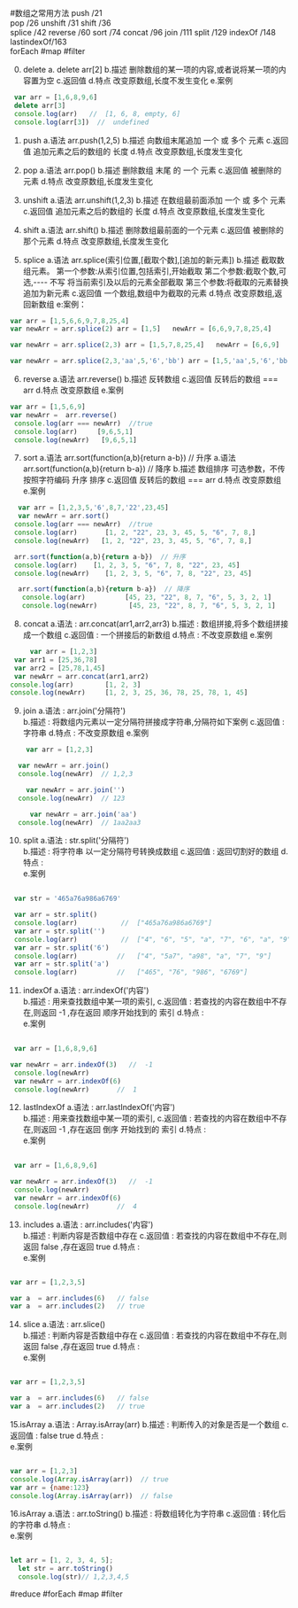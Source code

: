 

#数组之常用方法
push     /21  
pop      /26 
unshift  /31 
shift    /36  
splice   /42 
reverse  /60 
sort      /74 
concat    /96 
join      /111 
split     /129 
indexOf    /148 
lastindexOf/163  
forEach
#map
#filter
 
0. delete
 a. delete arr[2]
  b.描述 删除数组的某一项的内容,或者说将某一项的内容置为空
  c.返回值 
  d.特点 改变原数组,长度不发生变化
   e.案例
 ```javascript
  var arr = [1,6,8,9,6]
  delete arr[3]
  console.log(arr)   //  [1, 6, 8, empty, 6]
  console.log(arr[3])  //  undefined

```
1. push
  a.语法 arr.push(1,2,5) 
  b.描述 向数组末尾追加 一个 或 多个 元素
  c.返回值 追加元素之后的数组的 长度
  d.特点 改变原数组,长度发生变化
2. pop
  a.语法 arr.pop() 
  b.描述 删除数组 末尾 的 一个 元素
  c.返回值 被删除的元素
  d.特点 改变原数组,长度发生变化
3. unshift
  a.语法 arr.unshift(1,2,3) 
  b.描述 在数组最前面添加 一个 或 多个 元素
  c.返回值 追加元素之后的数组的 长度
  d.特点 改变原数组,长度发生变化
4. shift
  a.语法 arr.shift() 
  b.描述 删除数组最前面的一个元素
  c.返回值 被删除的那个元素
  d.特点 改变原数组,长度发生变化

5. splice
  a.语法 arr.splice(索引位置,[截取个数],[追加的新元素])
  b.描述 截取数组元素。
         第一个参数:从索引位置,包括索引,开始截取
         第二个参数:截取个数,可选,---- 不写 将当前索引及以后的元素全部截取
         第三个参数:将截取的元素替换追加为新元素
 c.返回值 一个数组,数组中为截取的元素
 d.特点 改变原数组,返回新数组
 e:案例：
```javascript
var arr = [1,5,6,6,9,7,8,25,4]
var newArr = arr.splice(2) arr = [1,5]   newArr = [6,6,9,7,8,25,4]

var newArr = arr.splice(2,3) arr = [1,5,7,8,25,4]   newArr = [6,6,9]

var newArr = arr.splice(2,3,'aa',5,'6','bb') arr = [1,5,'aa',5,'6','bb',7,8,25,4]   newArr = [6,6,9]

```
6. reverse
 a.语法 arr.reverse()
 b.描述 反转数组
 c.返回值 反转后的数组 === arr 
 d.特点 改变原数组
 e.案例
 ```javascript
var arr = [1,5,6,9]
var newArr =  arr.reverse()
  console.log(arr === newArr)  //true
  console.log(arr)     [9,6,5,1]
  console.log(newArr)   [9,6,5,1]

```
7. sort 
 a.语法 arr.sort(function(a,b){return a-b})  // 升序
 a.语法 arr.sort(function(a,b){return b-a})  // 降序
 b.描述 数组排序 可选参数，不传按照字符编码 升序 排序
 c.返回值 反转后的数组 === arr 
 d.特点 改变原数组
 e.案例
 ```javascript
   var arr = [1,2,3,5,'6',8,7,'22',23,45]
   var newArr = arr.sort()
  console.log(arr === newArr)  //true
  console.log(arr)       [1, 2, "22", 23, 3, 45, 5, "6", 7, 8,]
  console.log(newArr)   [1, 2, "22", 23, 3, 45, 5, "6", 7, 8,]

  arr.sort(function(a,b){return a-b})  // 升序
  console.log(arr)    [1, 2, 3, 5, "6", 7, 8, "22", 23, 45]
  console.log(newArr)    [1, 2, 3, 5, "6", 7, 8, "22", 23, 45]

   arr.sort(function(a,b){return b-a})  // 降序
    console.log(arr)          [45, 23, "22", 8, 7, "6", 5, 3, 2, 1]
    console.log(newArr)        [45, 23, "22", 8, 7, "6", 5, 3, 2, 1]
```
8. concat
   a.语法 : arr.concat(arr1,arr2,arr3)
   b.描述 : 数组拼接,将多个数组拼接成一个数组
   c.返回值 : 一个拼接后的新数组
   d.特点 : 不改变原数组
   e.案例
 ```javascript
      var arr = [1,2,3]
  var arr1 = [25,36,78]
  var arr2 = [25,78,1,45]
  var newArr = arr.concat(arr1,arr2)
console.log(arr)        [1, 2, 3]
console.log(newArr)     [1, 2, 3, 25, 36, 78, 25, 78, 1, 45]
 ```

 9. join
   a.语法 : arr.join('分隔符')  
   b.描述 : 将数组内元素以一定分隔符拼接成字符串,分隔符如下案例
   c.返回值 : 字符串
   d.特点 : 不改变原数组
   e.案例
 ```javascript
     var arr = [1,2,3]

   var newArr = arr.join()
   console.log(newArr)  // 1,2,3

     var newArr = arr.join('')
   console.log(newArr)  // 123

      var newArr = arr.join('aa')
   console.log(newArr)  // 1aa2aa3
 ```
10. split
   a.语法 : str.split('分隔符')  
   b.描述 : 将字符串 以一定分隔符号转换成数组
   c.返回值 : 返回切割好的数组
   d.特点 :  
   e.案例
 ```javascript
   
  var str = '465a76a986a6769'

  var arr = str.split()
  console.log(arr)           //  ["465a76a986a6769"]
  var arr = str.split('')  
  console.log(arr)           //  ["4", "6", "5", "a", "7", "6", "a", "9", "8", "6", "a", "6", "7", "6", "9"]
  var arr = str.split('6')
  console.log(arr)          //   ["4", "5a7", "a98", "a", "7", "9"]
  var arr = str.split('a')
  console.log(arr)          //   ["465", "76", "986", "6769"]
 ```
11. indexOf
   a.语法 : arr.indexOf('内容')  
   b.描述 : 用来查找数组中某一项的索引,
   c.返回值 : 若查找的内容在数组中不存在,则返回 -1 ,存在返回 顺序开始找到的 索引
   d.特点 :  
   e.案例
 ```javascript
   
  var arr = [1,6,8,9,6]

 var newArr = arr.indexOf(3)   //  -1
  console.log(newArr)
  var newArr = arr.indexOf(6)
  console.log(newArr)       //  1
 ```
 12. lastIndexOf
   a.语法 : arr.lastIndexOf('内容')  
   b.描述 : 用来查找数组中某一项的索引,
   c.返回值 : 若查找的内容在数组中不存在,则返回 -1 ,存在返回 倒序 开始找到的 索引
   d.特点 :  
   e.案例
 ```javascript
   
  var arr = [1,6,8,9,6]

 var newArr = arr.indexOf(3)   //  -1
  console.log(newArr)
  var newArr = arr.indexOf(6)
  console.log(newArr)       //  4
 ```
13. includes
   a.语法 : arr.includes('内容')  
   b.描述 : 判断内容是否数组中存在
   c.返回值 : 若查找的内容在数组中不存在,则返回 false ,存在返回 true
   d.特点 :  
   e.案例
 ```javascript

var arr = [1,2,3,5]

var a  = arr.includes(6)   // false
var a  = arr.includes(2)   // true
 ```
14. slice
   a.语法 : arr.slice()  
   b.描述 : 判断内容是否数组中存在
   c.返回值 : 若查找的内容在数组中不存在,则返回 false ,存在返回 true
   d.特点 :  
   e.案例
 ```javascript

var arr = [1,2,3,5]

var a  = arr.includes(6)   // false
var a  = arr.includes(2)   // true
 ```
15.isArray
   a.语法 : Array.isArray(arr)
   b.描述 : 判断传入的对象是否是一个数组
   c.返回值 : false  true
   d.特点 :  
   e.案例
 ```javascript

var arr = [1,2,3]
console.log(Array.isArray(arr))  // true
var arr = {name:123}
console.log(Array.isArray(arr))  // false
 ```
16.isArray
   a.语法 : arr.toString()
   b.描述 : 将数组转化为字符串
   c.返回值 : 转化后的字符串
   d.特点 :  
   e.案例
 ```javascript

let arr = [1, 2, 3, 4, 5];
   let str = arr.toString()
   console.log(str)// 1,2,3,4,5
 ```
#reduce
#forEach
#map
#filter







